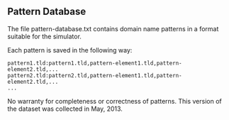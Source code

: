 ## Pattern Database
The file pattern-database.txt contains domain name patterns in a format suitable for the simulator.

Each pattern is saved in the following way:
```
pattern1.tld:pattern1.tld,pattern-element1.tld,pattern-element2.tld,...
pattern2.tld:pattern2.tld,pattern-element1.tld,pattern-element2.tld,...
...
```

No warranty for completeness or correctness of patterns. This version of the dataset was collected in May, 2013.
